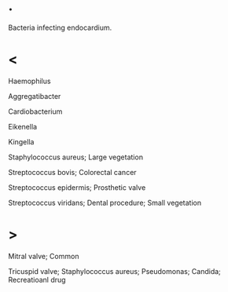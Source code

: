 # .

Bacteria infecting endocardium.

# <

Haemophilus

Aggregatibacter

Cardiobacterium

Eikenella

Kingella

Staphylococcus aureus; Large vegetation

Streptococcus bovis; Colorectal cancer

Streptococcus epidermis; Prosthetic valve

Streptococcus viridans; Dental procedure; Small vegetation

# >

Mitral valve; Common

Tricuspid valve; Staphylococcus aureus; Pseudomonas; Candida; Recreatioanl drug
